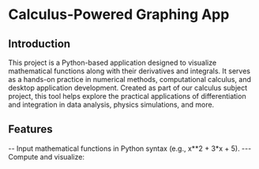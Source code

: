 # Calculus-Powered Graphing App
## Introduction
This project is a Python-based application designed to visualize mathematical functions along with their derivatives and integrals. It serves as a hands-on practice in numerical methods, computational calculus, and desktop application development. Created as part of our calculus subject project, this tool helps explore the practical applications of differentiation and integration in data analysis, physics simulations, and more.

## Features
-- Input mathematical functions in Python syntax (e.g., x**2 + 3*x + 5).
--- Compute and visualize:
